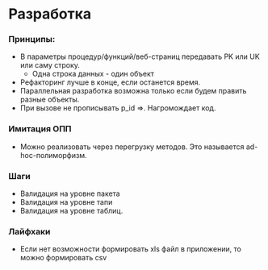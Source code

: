 # Разработка

### Принципы:
  - В параметры процедур/функций/веб-страниц передавать PK или UK или саму строку.
    - Одна строка данных - один объект
  - Рефакторинг лучше в конце, если останется время.
  - Параллельная разработка возможна только если будем править разные объекты.
  - При вызове не прописывать p_id =>. Нагромождает код.

### Имитация ОПП
  - Можно реализовать через перегрузку методов. Это называется ad-hoc-полиморфизм.
  
### Шаги
  - Валидация на уровне пакета
  - Валидация на уровне тапи
  - Валидация на уровне таблиц.

### Лайфхаки 
  - Если нет возможности формировать xls файл в приложении, то можно формировать csv